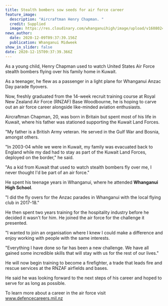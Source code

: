 ```yaml
---
title: Stealth bombers sow seeds for air force career
feature_image:
  description: "Aircraftman Henry Chapman. "
  credit: Supplied
  image: https://res.cloudinary.com/whanganuihigh/image/upload/v1608024743/News/Henry_Chapman_chron_dec_2020.jpg
news_author:
  date: 2020-12-09T09:37:39.156Z
  publication: Whanganui Midweek
show_in_slider: false
date: 2020-12-15T09:37:39.366Z
---
```

As a young child, Henry Chapman used to watch United States Air Force stealth bombers flying over his family home in Kuwait.

As a teenager, he flew as a passenger in a light plane for Whanganui Anzac Day parade flyovers.

Now, freshly graduated from the 14-week recruit training course at Royal New Zealand Air Force (RNZAF) Base Woodbourne, he is hoping to carve out an air force career alongside like-minded aviation enthusiasts.

Aircraftman Chapman, 20, was born in Britain but spent most of his life in Kuwait, where his father was stationed supporting the Kuwait Land Forces.

"My father is a British Army veteran. He served in the Gulf War and Bosnia, amongst others.

"In 2003-04 while we were in Kuwait, my family was evacuated back to England while my dad had to stay as part of the Kuwait Land Forces, deployed on the border," he said.

"As a kid from Kuwait that used to watch stealth bombers fly over me, I never thought I'd be part of an air force."

He spent his teenage years in Whanganui, where he attended **Whanganui High School**.

"I did the fly overs for the Anzac parades in Whanganui with the local flying club in 2017-18."

He then spent two years training for the hospitality industry before he decided it wasn't for him. He joined the air force for the challenge it presented.

"I wanted to join an organisation where I knew I could make a difference and enjoy working with people with the same interests.

"Everything I have done so far has been a new challenge. We have all gained some incredible skills that will stay with us for the rest of our lives."

He will now begin training to become a firefighter, a trade that leads fire and rescue services at the RNZAF airfields and bases.

He said he was looking forward to the next steps of his career and hoped to serve for as long as possible.

To learn more about a career in the air force visit www.defencecareers.mil.nz
